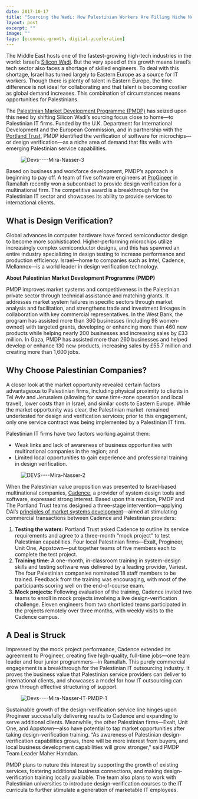 ```yaml
---
date: 2017-10-17
title: "Sourcing the Wadi: How Palestinian Workers Are Filling Niche Needs in Israel’s IT Sector"
layout: post
excerpt: ""
image: ""
tags: [economic-growth, digital-acceleration]
---
```

<p>The Middle East hosts one of the fastest-growing high-tech industries in the world: Israel’s <a href="https://www.cnbc.com/2017/05/15/israels-high-tech-sector-is-thriving-and-now-china-wants-in-on-the-action.html">Silicon Wadi</a>. But the very speed of this growth means Israel’s tech sector also faces a shortage of skilled engineers. To deal with this shortage, Israel has turned largely to Eastern Europe as a source for IT workers. Though there is plenty of talent in Eastern Europe, the time difference is not ideal for collaborating and that talent is becoming costlier as global demand increases. This combination of circumstances means opportunities for Palestinians.</p><p>The <a href="https://www.dai.com/our-work/projects/palestinian-market-development-programme-pmdp">Palestinian Market Development Programme (PMDP)</a> has seized upon this need by shifting Silicon Wadi’s sourcing focus close to home—to Palestinian IT firms. Funded by the U.K. Department for International Development and the European Commission, and in partnership with the <a href="http://www.portlandtrust.org/">Portland Trust</a>, PMDP identified the verification of software for microchips—or design verification—as a niche area of demand that fits wells with emerging Palestinian service capabilities.</p><figure class="kg-card kg-image-card"><img src="https://pubs.ghost.io/uploads/Devs----Mira-Nasser-3.jpg" class="kg-image" alt="Devs----Mira-Nasser-3" loading="lazy" title="The software engineer team at ProGineer in Ramallah that won a subcontract to provide design verification."></figure><p>Based on business and workforce development, PMDP’s approach is beginning to pay off. A team of five software engineers at <a href="http://www.progineer.net/">ProGineer</a> in Ramallah recently won a subcontract to provide design verification for a multinational firm. The competitive award is a breakthrough for the Palestinian IT sector and showcases its ability to provide services to international clients.</p><h2 id="what-is-design-verification">What is Design Verification?</h2><p>Global advances in computer hardware have forced semiconductor design to become more sophisticated. Higher-performing microchips utilize increasingly complex semiconductor designs, and this has spawned an entire industry specializing in design testing to increase performance and production efficiency. Israel—home to companies such as Intel, Cadence, Mellannox—is a world leader in design verification technology.</p><p><strong>About Palestinian Market Development Programme (PMDP)</strong></p><p>PMDP improves market systems and competitiveness in the Palestinian private sector through technical assistance and matching grants. It addresses market system failures in specific sectors through market analysis and facilitation, and strengthens trade and investment linkages in collaboration with key commercial representatives. In the West Bank, the program has assisted more than 360 businesses (including 98 women-owned) with targeted grants, developing or enhancing more than 460 new products while helping nearly 200 businesses and increasing sales by £33 million. In Gaza, PMDP has assisted more than 260 businesses and helped develop or enhance 130 new products, increasing sales by £55.7 million and creating more than 1,600 jobs.</p><h2 id="why-choose-palestinian-companies">Why Choose Palestinian Companies?</h2><p>A closer look at the market opportunity revealed certain factors advantageous to Palestinian firms, including physical proximity to clients in Tel Aviv and Jerusalem (allowing for same time-zone operation and local travel), lower costs than in Israel, and similar costs to Eastern Europe. While the market opportunity was clear, the Palestinian market  remained undertested for design and verification services; prior to this engagement, only one service contract was being implemented by a Palestinian IT firm.</p><p>Palestinian IT firms have two factors working against them:</p><ul><li>Weak links and lack of awareness of business opportunities with multinational companies in the region; and</li><li>Limited local opportunities to gain experience and professional training in design verification.</li></ul><figure class="kg-card kg-image-card"><img src="https://pubs.ghost.io/uploads/DEVS----Mira-Nasser-2.jpg" class="kg-image" alt="DEVS----Mira-Nasser-2" loading="lazy" title="Design-verification training under the Palestinian Market Development Programme included technical and practical components."></figure><p>When the Palestinian value proposition was presented to Israel-based multinational companies, <a href="https://www.cadence.com/">Cadence</a>, a provider of system design tools and software, expressed strong interest. Based upon this reaction, PMDP and The Portland Trust teams designed a three-stage intervention—applying DAI’s <a href="https://www.dai.com/news/new-primer-market-systems-development-available">principles of market systems development</a>—aimed at stimulating commercial transactions between Cadence and Palestinian providers:</p><ol><li><strong>Testing the waters:</strong> Portland Trust asked Cadence to outline its service requirements and agree to a three-month “mock project” to test Palestinian capabilities. Four local Palestinian firms—Exalt, Progineer, Unit One, Appstown—put together teams of five members each to complete the test project.</li><li><strong>Training time:</strong> A one-month, in-classroom training in system-design skills and testing software was delivered by a leading provider, Variest. The four Palestinian companies nominated 18 staff members to be trained. Feedback from the training was encouraging, with most of the participants scoring well on the end-of-course exam.</li><li><strong>Mock projects:</strong> Following evaluation of the training, Cadence invited two teams to enroll in mock projects involving a live design-verification challenge. Eleven engineers from two shortlisted teams participated in the projects remotely over three months, with weekly visits to the Cadence campus.</li></ol><h2 id="a-deal-is-struck">A Deal is Struck</h2><p>Impressed by the mock project performance, Cadence extended its agreement to Progineer, creating five high-quality, full-time jobs—one team leader and four junior programmers—in Ramallah. This purely commercial engagement is a breakthrough for the Palestinian IT outsourcing industry. It proves the business value that Palestinian service providers can deliver to international clients, and showcases a model for how IT outsourcing can grow through effective structuring of support.</p><figure class="kg-card kg-image-card"><img src="https://pubs.ghost.io/uploads/Devs----Mira-Nasser-IT-PMDP-1.jpg" class="kg-image" alt="Devs----Mira-Nasser-IT-PMDP-1" loading="lazy" title="Group photo of the design-verification trainees under the Palestinian Market Development Programme."></figure><p>Sustainable growth of the design-verification service line hinges upon Progineer successfully delivering results to Cadence and expanding to serve additional clients. Meanwhile, the other Palestinian firms—Exalt, Unit One, and Appstown—also have potential to tap market opportunities after taking design-verification training. “As awareness of Palestinian design-verification capabilities grows, there will be more interest from buyers, and local business development capabilities will grow stronger,” said PMDP Team Leader Maher Hamdan.</p><p>PMDP plans to nuture this interest by supporting the growth of existing services, fostering additional business connections, and making design-verification training locally available. The team also plans to work with Palestinian universities to introduce design-verification courses to the IT curricula to further stimulate a generation of marketable IT employees.</p>
  